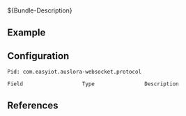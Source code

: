 # 

${Bundle-Description}

## Example

## Configuration

	Pid: com.easyiot.auslora-websocket.protocol
	
	Field					Type				Description
		
	
## References

